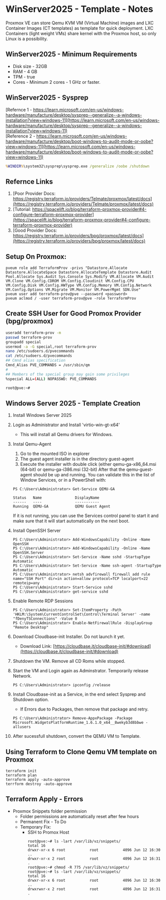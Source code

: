 # WinServer2025 - Template - Notes
Proxmox VE can store Qemu KVM VM (Virtual Machine) images and LXC Container Images (CT templates) as template for quick deployment. LXC Containers (light weight VMs) share kernel with the Proxmox host, so only Linux is a possibility.

## WinServer2025 - Minimum Requirements
- Disk size - 32GB
- RAM - 4 GB
- TPM - true
- Cores - Minimum 2 cores - 1 GHz or faster.


## WinServer2025 - Sysprep
[Refernce 1 - https://learn.microsoft.com/en-us/windows-hardware/manufacture/desktop/sysprep--generalize--a-windows-installation?view=windows-11](https://learn.microsoft.com/en-us/windows-hardware/manufacture/desktop/sysprep--generalize--a-windows-installation?view=windows-11)  
[Reference 2 - https://learn.microsoft.com/en-us/windows-hardware/manufacture/desktop/boot-windows-to-audit-mode-or-oobe?view=windows-11](https://learn.microsoft.com/en-us/windows-hardware/manufacture/desktop/boot-windows-to-audit-mode-or-oobe?view=windows-11)  
```cmd
%WINDIR%\system32\sysprep\sysprep.exe /generalize /oobe /shutdown
```
  

## Refernce Links
1. [Poor Provider Docs: https://registry.terraform.io/providers/Telmate/proxmox/latest/docs](https://registry.terraform.io/providers/Telmate/proxmox/latest/docs)
1. [Tutorial: https://spacelift.io/blog/terraform-proxmox-provider#4-configure-terraform-proxmox-provider](https://spacelift.io/blog/terraform-proxmox-provider#4-configure-terraform-proxmox-provider)
1. [Good Provider Docs: https://registry.terraform.io/providers/bpg/proxmox/latest/docs](https://registry.terraform.io/providers/bpg/proxmox/latest/docs)

## Setup On Proxmox:
```
pveum role add TerraformProv -privs "Datastore.Allocate Datastore.AllocateSpace Datastore.AllocateTemplate Datastore.Audit Pool.Allocate Sys.Audit Sys.Console Sys.Modify VM.Allocate VM.Audit VM.Clone VM.Config.CDROM VM.Config.Cloudinit VM.Config.CPU VM.Config.Disk VM.Config.HWType VM.Config.Memory VM.Config.Network VM.Config.Options VM.Migrate VM.Monitor VM.PowerMgmt SDN.Use"
pveum user add terraform-prov@pve --password <password>
pveum aclmod / -user terraform-prov@pve -role TerraformProv
```
## Create SSH User for Good Promox Provider (bpg/proxmox)
```bash
useradd terraform-prov -m
passwd terraform-prov
groupadd special
usermod -a -G special,root terraform-prov
nano /etc/sudoers.d/pvecommands
cat /etc/sudoers.d/pvecommands
## Cmnd alias specification
Cmnd_Alias PVE_COMMANDS = /usr/sbin/qm
#
## Members of the special group may gain some privileges
%special ALL=(ALL) NOPASSWD: PVE_COMMANDS

root@pve:~#
```

## Windows Server 2025 - Template Creation

1. Install Windows Server 2025

1. Login as Administrator and Install 'virtio-win-gt-x64'
    - This will install all Qemu drivers for Windows.

1. Instal Qemu-Agent
    1. Go to the mounted ISO in explorer
    1. The guest agent installer is in the directory guest-agent
    1. Execute the installer with double click (either qemu-ga-x86_64.msi (64-bit) or qemu-ga-i386.msi (32-bit)
    After that the qemu-guest-agent should be up and running. You can validate this in the list of Window Services, or in a PowerShell with:
    ```
    PS C:\Users\Administrator> Get-Service QEMU-GA
    
    Status   Name               DisplayName
    ------   ----               -----------
    Running  QEMU-GA            QEMU Guest Agent
    ```
    If it is not running, you can use the Services control panel to start it and make sure that it will start automatically on the next boot.

1. Install OpenSSH Server
    ```
    PS C:\Users\Administrator> Add-WindowsCapability -Online -Name OpenSSH
    PS C:\Users\Administrator> Add-WindowsCapability -Online -Name OpenSSH.Server
    PS C:\Users\Administrator> Set-Service -Name sshd -StartupType Automatic
    PS C:\Users\Administrator> Set-Service -Name ssh-agent -StartupType Automatic
    PS C:\Users\Administrator> netsh advfirewall firewall add rule name="SSH Port" dir=in action=allow protocol=TCP localport=22 remoteip=any
    PS C:\Users\Administrator> Start-Service sshd
    PS C:\Users\Administrator> get-service sshd
    ```

1. Enable Remote RDP Sessions
    ```
    PS C:\Users\Administrator> Set-ItemProperty -Path 'HKLM:\System\CurrentControlSet\Control\Terminal Server' -name "fDenyTSConnections" -Value 0
    PS C:\Users\Administrator> Enable-NetFirewallRule -DisplayGroup "Remote Desktop"
    ```

1. Download Cloudbase-init Installer. Do not launch it yet.  
    - Download Link: [https://cloudbase.it/cloudbase-init/#download](https://cloudbase.it/cloudbase-init/#download)

1. Shutdown the VM. Remove all CD Roms while stopped.

1. Start the VM and Login again as Adminstrator. Temporarily release Network.
    ```
    PS C:\Users\Administrator> ipconfig /release
    ```

1. Install Cloudbase-init as a Service, in the end select Sysprep and Shutdown option.
    - If Errors due to Packages, then remove that package and retry.
    ```
    PS C:\Users\Administrator> Remove-AppxPackage -Package Microsoft.WidgetsPlatformRuntime_1.6.1.0_x64__8wekyb3d8bbwe -allusers
    ```

1. After sucessfull shutdown, convert the QEMU VM to Template.

## Using Terraform to Clone Qemu VM template on Proxmox
```
terraform init
terraform plan
terraform apply -auto-approve
terrform destroy -auto-approve
```

## Terraform Apply - Errors
- Proxmox Snippets folder permission
    - Folder permissions are automatically reset after few hours
    - Permanent Fix - To Do
    - Temporary Fix:
        - SSH to Promox Host
            ```
            root@pve:~# ls -lart /var/lib/vz/snippets/
            total 16
            drwxr-xr-x 6 root           root           4096 Jun 12 16:30 ..
            drwxr-xr-x 2 root           root           4096 Jun 12 16:31 .
            root@pve:~# chmod -R 775 /var/lib/vz/snippets/
            root@pve:~# ls -lart /var/lib/vz/snippets/
            total 16
            drwxr-xr-x 6 root           root           4096 Jun 12 16:30 ..
            drwxrwxr-x 2 root           root           4096 Jun 12 16:31 .
            ```
